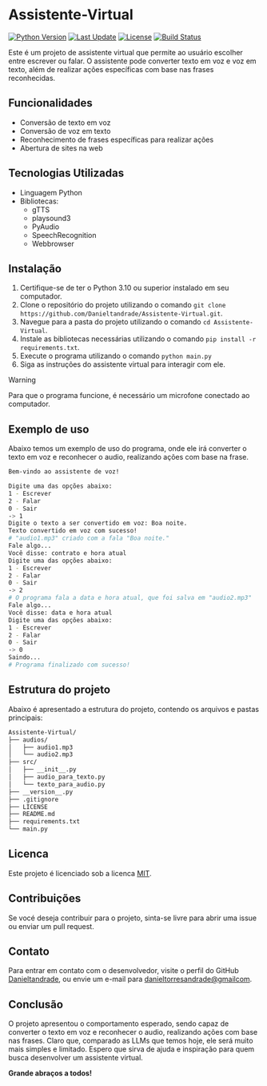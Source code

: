 # Assistente-Virtual

[![Python Version](https://img.shields.io/badge/Python-3.10|3.11|3.12|3.13-blue.svg)](https://www.python.org/downloads/)
[![Last Update](https://img.shields.io/github/last-commit/Danieltandrade/Assistente-Virtual.svg)](https://github.com/Danieltandrade/Assistente-Virtual)
[![License](https://img.shields.io/badge/License-MIT-yellow.svg)](https://opensource.org/licenses/MIT)
[![Build Status](https://img.shields.io/badge/Build-Passing-green.svg)](https://github.com/Danieltandrade/Assistente-Virtual/actions)

Este é um projeto de assistente virtual que permite ao usuário escolher entre escrever ou falar. O assistente pode converter texto em voz e voz em texto, além de realizar ações específicas com base nas frases reconhecidas.

## Funcionalidades

- Conversão de texto em voz
- Conversão de voz em texto
- Reconhecimento de frases específicas para realizar ações
- Abertura de sites na web

## Tecnologias Utilizadas

- Linguagem Python
- Bibliotecas:
    - gTTS
    - playsound3
    - PyAudio
    - SpeechRecognition
    - Webbrowser

## Instalação

1. Certifique-se de ter o Python 3.10 ou superior instalado em seu computador.
2. Clone o repositório do projeto utilizando o comando `git clone https://github.com/Danieltandrade/Assistente-Virtual.git`.
3. Navegue para a pasta do projeto utilizando o comando `cd Assistente-Virtual`.
4. Instale as bibliotecas necessárias utilizando o comando `pip install -r requirements.txt`.
5. Execute o programa utilizando o comando `python main.py`
6. Siga as instruções do assistente virtual para interagir com ele.

> [!WARNING]
> Para que o programa funcione, é necessário um microfone conectado ao computador.

## Exemplo de uso

Abaixo temos um exemplo de uso do programa, onde ele irá converter o texto em voz e reconhecer o audio, realizando ações com base na frase.

```bash
Bem-vindo ao assistente de voz!

Digite uma das opções abaixo:
1 - Escrever
2 - Falar
0 - Sair
-> 1
Digite o texto a ser convertido em voz: Boa noite.
Texto convertido em voz com sucesso!
# "audio1.mp3" criado com a fala "Boa noite."
Fale algo...
Você disse: contrato e hora atual
Digite uma das opções abaixo:
1 - Escrever
2 - Falar
0 - Sair
-> 2
# O programa fala a data e hora atual, que foi salva em "audio2.mp3"
Fale algo...
Você disse: data e hora atual
Digite uma das opções abaixo:
1 - Escrever
2 - Falar
0 - Sair
-> 0
Saindo...
# Programa finalizado com sucesso!
```

## Estrutura do projeto

Abaixo é apresentado a estrutura do projeto, contendo os arquivos e pastas principais:

```bash
Assistente-Virtual/
├── audios/
│   ├── audio1.mp3
│   └── audio2.mp3
├── src/
│   ├── __init__.py
│   ├── audio_para_texto.py
│   └── texto_para_audio.py
├── __version__.py
├── .gitignore
├── LICENSE
├── README.md
├── requirements.txt
└── main.py
```

## Licenca

Este projeto é licenciado sob a licenca [MIT](https://github.com/Danieltandrade/Assistente-Virtual/blob/main/LICENSE).

## Contribuições

Se vocé deseja contribuir para o projeto, sinta-se livre para abrir uma issue ou enviar um pull request.

## Contato

Para entrar em contato com o desenvolvedor, visite o perfil do GitHub [Danieltandrade](https://github.com/Danieltandrade), ou envie um e-mail para [danieltorresandrade@gmailcom](mailto:danieltorresandrade@gmail.com).

## Conclusão

O projeto apresentou o comportamento esperado, sendo capaz de converter o texto em voz e reconhecer o audio, realizando ações com base nas frases. Claro que, comparado as LLMs que temos hoje, ele será muito mais simples e limitado. Espero que sirva de ajuda e inspiração para quem busca desenvolver um assistente virtual.

__Grande abraços a todos!__